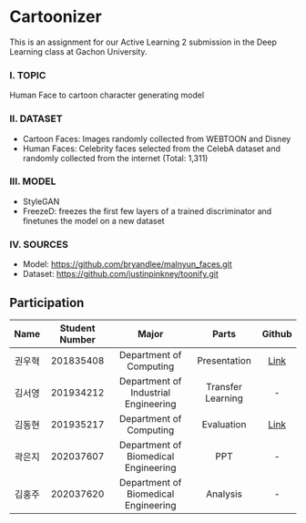 # Cartoonizer

This is an assignment for our Active Learning 2 submission in the Deep Learning class at Gachon University.

### I. TOPIC
Human Face to cartoon character generating model

### II. DATASET
* Cartoon Faces: Images randomly collected from WEBTOON and Disney
* Human Faces: Celebrity faces selected from the CelebA dataset and randomly collected from the internet (Total: 1,311)

### III. MODEL
* StyleGAN
* FreezeD: freezes the first few layers of a trained discriminator and finetunes the model on a new dataset

### IV. SOURCES
* Model: https://github.com/bryandlee/malnyun_faces.git
* Dataset: https://github.com/justinpinkney/toonify.git

## Participation
| Name | Student Number | Major | Parts | Github |
| :---: | :---: | :---: | :---: | :---: |
| 권우혁 | 201835408 | Department of Computing | Presentation | [Link](https://github.com/Hongsi-Taste) |
| 김서영 | 201934212 | Department of Industrial Engineering | Transfer Learning | - |
| 김동현 | 201935217 | Department of Computing | Evaluation | [Link](https://github.com/eastlighting1) |
| 곽은지 | 202037607 | Department of Biomedical Engineering | PPT | - |
| 김홍주 | 202037620 | Department of Biomedical Engineering | Analysis | - |
